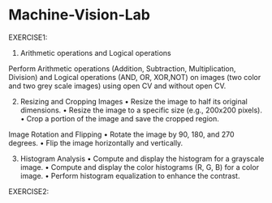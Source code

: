 # Machine-Vision-Lab
EXERCISE1:
1.	Arithmetic operations and Logical operations

Perform Arithmetic operations (Addition, Subtraction, Multiplication, Division) and Logical operations (AND, OR, XOR,NOT) on images (two color and two grey scale images) using open CV and without open CV.

2.	Resizing and Cropping Images
•	Resize the image to half its original dimensions.
•	Resize the image to a specific size (e.g., 200x200 pixels).
•	Crop a portion of the image and save the cropped region.

Image Rotation and Flipping
•	Rotate the image by 90, 180, and 270 degrees.
•	Flip the image horizontally and vertically.

3.	Histogram Analysis
•	Compute and display the histogram for a grayscale image.
•	Compute and display the color histograms (R, G, B) for a color image.
•	Perform histogram equalization to enhance the contrast.

EXERCISE2:
